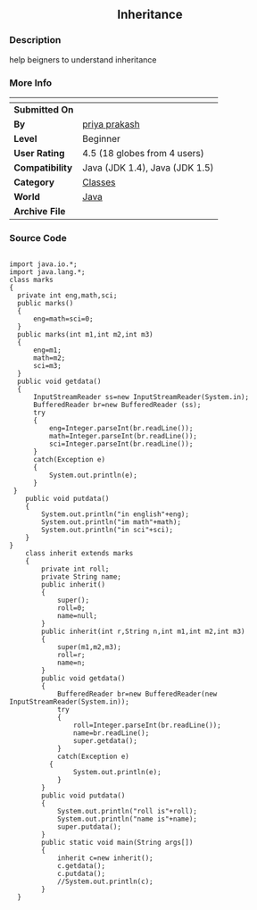 ﻿<div align="center">

## Inheritance


</div>

### Description

help beigners to understand inheritance
 
### More Info
 


<span>             |<span>
---                |---
**Submitted On**   |
**By**             |[priya prakash](https://github.com/Planet-Source-Code/PSCIndex/blob/master/ByAuthor/priya-prakash.md)
**Level**          |Beginner
**User Rating**    |4.5 (18 globes from 4 users)
**Compatibility**  |Java \(JDK 1\.4\), Java \(JDK 1\.5\)
**Category**       |[Classes](https://github.com/Planet-Source-Code/PSCIndex/blob/master/ByCategory/classes__2-83.md)
**World**          |[Java](https://github.com/Planet-Source-Code/PSCIndex/blob/master/ByWorld/java.md)
**Archive File**   |[](https://github.com/Planet-Source-Code/priya-prakash-inheritance__2-5423/archive/master.zip)





### Source Code

```

import java.io.*;
import java.lang.*;
class marks
{
  private int eng,math,sci;
  public marks()
  {
	  eng=math=sci=0;
  }
  public marks(int m1,int m2,int m3)
  {
	  eng=m1;
	  math=m2;
	  sci=m3;
  }
  public void getdata()
  {
	  InputStreamReader ss=new InputStreamReader(System.in);
	  BufferedReader br=new BufferedReader (ss);
	  try
	  {
		  eng=Integer.parseInt(br.readLine());
		  math=Integer.parseInt(br.readLine());
		  sci=Integer.parseInt(br.readLine());
	  }
	  catch(Exception e)
	  {
		  System.out.println(e);
	  }
 }
	public void putdata()
	{
		System.out.println("in english"+eng);
		System.out.println("im math"+math);
		System.out.println("in sci"+sci);
	}
}
	class inherit extends marks
	{
		private int roll;
		private String name;
		public inherit()
		{
			super();
			roll=0;
			name=null;
		}
		public inherit(int r,String n,int m1,int m2,int m3)
		{
			super(m1,m2,m3);
			roll=r;
			name=n;
		}
		public void getdata()
		{
			BufferedReader br=new BufferedReader(new InputStreamReader(System.in));
			try
			{
				roll=Integer.parseInt(br.readLine());
				name=br.readLine();
				super.getdata();
			}
			catch(Exception e)
		  {
				System.out.println(e);
			}
		}
		public void putdata()
		{
			System.out.println("roll is"+roll);
			System.out.println("name is"+name);
			super.putdata();
		}
		public static void main(String args[])
		{
			inherit c=new inherit();
			c.getdata();
			c.putdata();
			//System.out.println(c);
		}
  }
```

